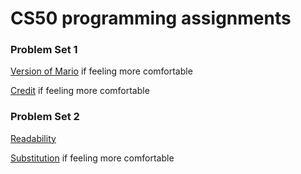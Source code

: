 # CS50 programming assignments

### Problem Set 1
[Version of Mario](mario.c) if feeling more comfortable

[Credit](credit.c) if feeling more comfortable

### Problem Set 2
[Readability](readability.c)

[Substitution](substitution.c) if feeling more comfortable
